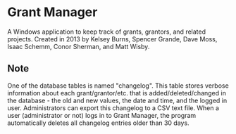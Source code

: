 Grant Manager
=============

A Windows application to keep track of grants, grantors, and related projects.
Created in 2013 by Kelsey Burns, Spencer Grande, Dave Moss, Isaac Schemm, Conor Sherman, and Matt Wisby.

Note
----

One of the database tables is named "changelog". This table stores verbose information about each grant/grantor/etc. that is added/deleted/changed in the database - the old and new values, the date and time, and the logged in user. Administrators can export this changelog to a CSV text file.
When a user (administrator or not) logs in to Grant Manager, the program automatically deletes all changelog entries older than 30 days.
